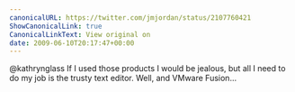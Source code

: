 ```yaml
---
canonicalURL: https://twitter.com/jmjordan/status/2107760421
ShowCanonicalLink: true
CanonicalLinkText: View original on
date: 2009-06-10T20:17:47+00:00
---
```

@kathrynglass If I used those products I would be jealous, but all I need to do my job is the trusty text editor. Well, and VMware Fusion...
